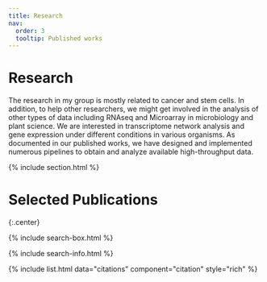```yaml
---
title: Research
nav:
  order: 3
  tooltip: Published works
---
```


# <i class="fas fa-microscope"></i>Research

The research in my group is mostly related to cancer and stem cells. In addition, to help other researchers, we might get involved in the analysis of other types of data including RNAseq and Microarray in microbiology and plant science.
We are interested in transcriptome network analysis and gene expression under different conditions in various organisms. As documented in our published works, we have designed and implemented numerous pipelines to obtain and analyze available high-throughput data.   


{% include section.html %}
# Selected Publications
{:.center}

{% include search-box.html %}

{% include search-info.html %}

{% include list.html data="citations" component="citation" style="rich" %}
